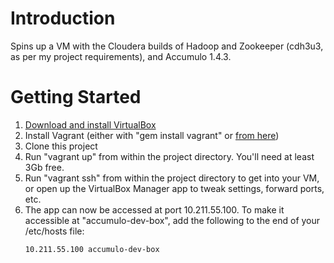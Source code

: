 # Introduction

Spins up a VM with the Cloudera builds of Hadoop and Zookeeper (cdh3u3, as per my project requirements),
and Accumulo 1.4.3.

# Getting Started

1. [Download and install VirtualBox](https://www.virtualbox.org/wiki/Downloads)
2. Install Vagrant (either with "gem install vagrant" or [from here](http://downloads.vagrantup.com))
3. Clone this project
4. Run "vagrant up" from within the project directory. You'll need at least 3Gb free.
5. Run "vagrant ssh" from within the project directory to get into your VM, or open up the VirtualBox
   Manager app to tweak settings, forward ports, etc.
6. The app can now be accessed at port 10.211.55.100. To make it accessible at "accumulo-dev-box", add
   the following to the end of your /etc/hosts file:
   ```
   10.211.55.100 accumulo-dev-box
   ```
